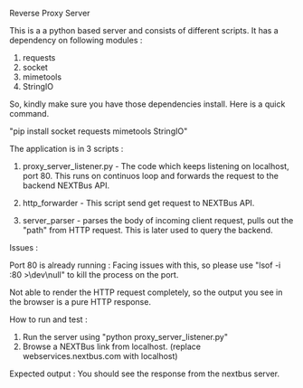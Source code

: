 

Reverse Proxy Server


This is a a python based server and consists of different scripts. It has a dependency on following modules :
1. requests
2. socket
3. mimetools
4. StringIO

So, kindly make sure you have those dependencies install. Here is a quick command.

"pip install socket requests mimetools StringIO"

The application is in 3 scripts :
1. proxy_server_listener.py - The code which keeps listening on localhost, port 80. This runs on continuos loop and forwards the request to the backend NEXTBus API.

2. http_forwarder - This script send get request to NEXTBus API.

3. server_parser - parses the body of incoming client request, pulls out the "path" from HTTP request. This is later used to query the backend.

Issues :

Port 80 is already running : Facing issues with this, so please use
"lsof -i :80 >\\dev\\null"
to kill the process on the port.

Not able to render the HTTP request completely, so the output you see in the browser is a pure HTTP response.

How to run and test :
1. Run the server using "python proxy_server_listener.py"
2. Browse a NEXTBus link from localhost. (replace webservices.nextbus.com with localhost)

Expected output :
You should see the response from the nextbus server.
